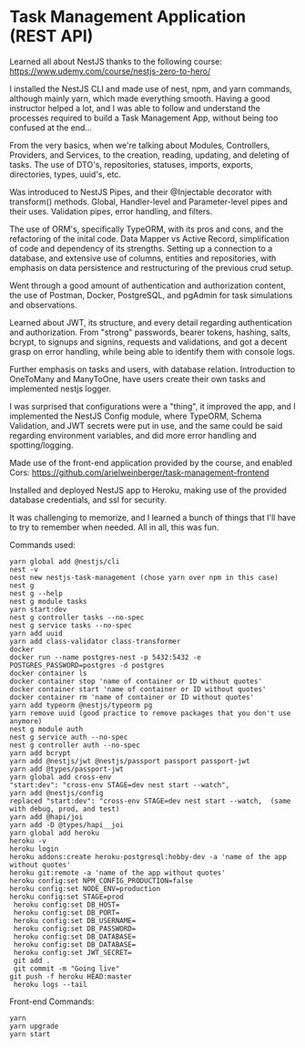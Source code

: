# Task Management Application (REST API)

Learned all about NestJS thanks to the following course: https://www.udemy.com/course/nestjs-zero-to-hero/

I installed the NestJS CLI and made use of nest, npm, and yarn commands, although mainly yarn, which made everything smooth. Having a good instructor helped a lot, and I was able to follow and understand the processes required to build a Task Management App, without being too confused at the end...

From the very basics, when we're talking about Modules, Controllers, Providers, and Services, to the creation, reading, updating, and deleting of tasks. The use of DTO's, repositories, statuses, imports, exports, directories, types, uuid's, etc.

Was introduced to NestJS Pipes, and their @Injectable decorator with transform() methods. Global, Handler-level and Parameter-level pipes and their uses. Validation pipes, error handling, and filters.

The use of ORM's, specifically TypeORM, with its pros and cons, and the refactoring of the inital code. Data Mapper vs Active Record, simplification of code and dependency of its strengths. Setting up a connection to a database, and extensive use of columns, entities and repositories, with emphasis on data persistence and restructuring of the previous crud setup.

Went through a good amount of authentication and authorization content, the use of Postman, Docker, PostgreSQL, and pgAdmin for task simulations and observations.

Learned about JWT, its structure, and every detail regarding authentication and authorization. From "strong" passwords, bearer tokens, hashing, salts, bcrypt, to signups and signins, requests and validations, and got a decent grasp on error handling, while being able to identify them with console logs.

Further emphasis on tasks and users, with database relation. Introduction to OneToMany and ManyToOne, have users create their own tasks and implemented nestjs logger.

I was surprised that configurations were a "thing", it improved the app, and I implemented the NestJS Config module, where TypeORM, Schema Validation, and JWT secrets were put in use, and the same could be said regarding environment variables, and did more error handling and spotting/logging.

Made use of the front-end application provided by the course, and enabled Cors: https://github.com/arielweinberger/task-management-frontend

Installed and deployed NestJS app to Heroku, making use of the provided database credentials, and ssl for security.

It was challenging to memorize, and I learned a bunch of things that I'll have to try to remember when needed. All in all, this was fun.

Commands used:

```
yarn global add @nestjs/cli
nest -v
nest new nestjs-task-management (chose yarn over npm in this case)
nest g
nest g --help
nest g module tasks
yarn start:dev
nest g controller tasks --no-spec
nest g service tasks --no-spec
yarn add uuid
yarn add class-validator class-transformer
docker
docker run --name postgres-nest -p 5432:5432 -e POSTGRES_PASSWORD=postgres -d postgres
docker container ls
docker container stop 'name of container or ID without quotes'
docker container start 'name of container or ID without quotes'
docker container rm 'name of container or ID without quotes'
yarn add typeorm @nestjs/typeorm pg
yarn remove uuid (good practice to remove packages that you don't use anymore)
nest g module auth
nest g service auth --no-spec
nest g controller auth --no-spec
yarn add bcrypt
yarn add @nestjs/jwt @nestjs/passport passport passport-jwt
yarn add @types/passport-jwt
yarn global add cross-env
"start:dev": "cross-env STAGE=dev nest start --watch",
yarn add @nestjs/config
replaced "start:dev": "cross-env STAGE=dev nest start --watch,  (same with debug, prod, and test)
yarn add @hapi/joi
yarn add -D @types/hapi__joi
yarn global add heroku
heroku -v
heroku login
heroku addons:create heroku-postgresql:hobby-dev -a 'name of the app without quotes'
heroku git:remote -a 'name of the app without quotes'
heroku config:set NPM_CONFIG_PRODUCTION=false
heroku config:set NODE_ENV=production
heroku config:set STAGE=prod
 heroku config:set DB_HOST=
 heroku config:set DB_PORT=
 heroku config:set DB_USERNAME=
 heroku config:set DB_PASSWORD=
 heroku config:set DB_DATABASE=
 heroku config:set DB_DATABASE=
 heroku config:set JWT_SECRET=
 git add .
 git commit -m "Going live"
git push -f heroku HEAD:master
 heroku logs --tail
```

Front-end Commands:

```
yarn
yarn upgrade
yarn start
```
